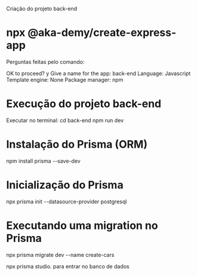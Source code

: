 Criação do projeto back-end
# npx @aka-demy/create-express-app

Perguntas feitas pelo comando:

OK to proceed? y
Give a name for the app: back-end
Language: Javascript
Template engine: None
Package manager: npm

# Execução do projeto back-end

Executar no terminal:
cd back-end
npm run dev

# Instalação do Prisma (ORM)

npm install prisma --save-dev

# Inicialização do Prisma

npx prisma init --datasource-provider postgresql

# Executando uma migration no Prisma

npx prisma migrate dev --name create-cars

npx prisma studio. para entrar no banco de dados
